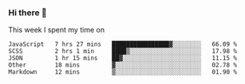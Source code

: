 ### Hi there 👋

<!--
**qiruohan/qiruohan** is a ✨ _special_ ✨ repository because its `README.md` (this file) appears on your GitHub profile.

Here are some ideas to get you started:

- 🔭 I’m currently working on ...
- 🌱 I’m currently learning ...
- 👯 I’m looking to collaborate on ...
- 🤔 I’m looking for help with ...
- 💬 Ask me about ...
- 📫 How to reach me: ...
- 😄 Pronouns: ...
- ⚡ Fun fact: ...
-->

This week I spent my time on 
<!--START_SECTION:waka-->
```text
JavaScript   7 hrs 27 mins   ████████████████▓░░░░░░░░   66.09 % 
SCSS         2 hrs 1 min     ████▒░░░░░░░░░░░░░░░░░░░░   17.98 % 
JSON         1 hr 15 mins    ██▓░░░░░░░░░░░░░░░░░░░░░░   11.15 % 
Other        18 mins         ▓░░░░░░░░░░░░░░░░░░░░░░░░   02.78 % 
Markdown     12 mins         ▒░░░░░░░░░░░░░░░░░░░░░░░░   01.90 % 
```
<!--END_SECTION:waka-->

